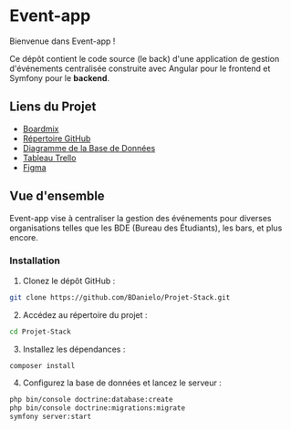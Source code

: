 # Event-app

Bienvenue dans Event-app !

Ce dépôt contient le code source (le back) d'une application de gestion d'événements centralisée construite avec Angular pour le frontend et Symfony pour le **backend**.

## Liens du Projet

- [Boardmix](https://boardmix.com/app/share/CAE.CLybCyABKhB4g7FPdNX3JAjTg5DubiooMAVAAQ/1XLLjX)
- [Répertoire GitHub](https://github.com/BDanielo/Projet-Stack)
- [Diagramme de la Base de Données](https://dbdiagram.io/d/Diagramme-bd-challenge-stack-65689c263be14957870faed9)
- [Tableau Trello](https://trello.com/invite/b/nbRqCxvU/ATTI9528480c65341b056eb02d1b143cffe672F80830/challenge-slack)
- [Figma](https://www.figma.com/file/5N6quj4Cok3OQEAgwdZ0pf/PartyEvent?type=design&node-id=0-1&mode=design)

## Vue d'ensemble

Event-app vise à centraliser la gestion des événements pour diverses organisations telles que les BDE (Bureau des Étudiants), les bars, et plus encore.

### Installation

1. Clonez le dépôt GitHub :

```bash
git clone https://github.com/BDanielo/Projet-Stack.git
```

2. Accédez au répertoire du projet :

```bash
cd Projet-Stack
```

3. Installez les dépendances :

```bash
composer install
```

4. Configurez la base de données et lancez le serveur :

```bash
php bin/console doctrine:database:create
php bin/console doctrine:migrations:migrate
symfony server:start
```

   
